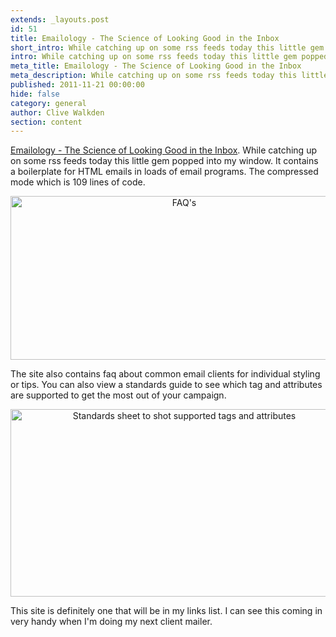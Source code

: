 ```yaml
---
extends: _layouts.post
id: 51
title: Emailology - The Science of Looking Good in the Inbox
short_intro: While catching up on some rss feeds today this little gem popped into my window.
intro: While catching up on some rss feeds today this little gem popped into my window. It contains a boilerplate for HTML emails in loads of email programs. The compressed mode which is 109 lines of code.
meta_title: Emailology - The Science of Looking Good in the Inbox
meta_description: While catching up on some rss feeds today this little gem popped into my window. It contains a boilerplate for HTML emails in loads of email programs.
published: 2011-11-21 00:00:00
hide: false
category: general
author: Clive Walkden
section: content
---
```


<a href="http://www.emailology.org/#1" rel="nofollow" target="_blank">Emailology - The Science of Looking Good in the Inbox</a>. While catching up on some rss feeds today this little gem popped into my window. It contains a boilerplate for HTML emails in loads of email programs. The compressed mode which is 109 lines of code.

<p style="text-align: center;"><a href="http://www.emailology.org/#1" rel="nofollow" target="_blank"><img alt="FAQ's" src="/images/uploaded/ck/images/emailology_11.jpg" style="width: 540px; height: 262px;" /></a></p>

The site also contains faq about common email clients for individual styling or tips. You can also view a standards guide to see which tag and attributes are supported to get the most out of your campaign.

<p style="text-align: center;"><a href="http://www.emailology.org/#1" rel="nofollow" target="_blank"><img alt="Standards sheet to shot supported tags and attributes" src="/images/uploaded/ck/images/emailology_21.jpg" style="width: 540px; height: 300px;" /></a></p>

This site is definitely one that will be in my links list. I can see this coming in very handy when I&#39;m doing my next client mailer.
